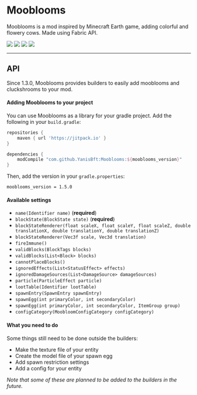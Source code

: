 # Mooblooms

Mooblooms is a mod inspired by Minecraft Earth game, adding colorful and flowery cows.
Made using Fabric API.

[![](http://cf.way2muchnoise.eu/full_mooblooms_downloads.svg)](https://www.curseforge.com/minecraft/mc-mods/mooblooms)
[![](http://cf.way2muchnoise.eu/versions/minecraft_mooblooms_all.svg)](https://www.curseforge.com/minecraft/mc-mods/mooblooms)
[![](https://img.shields.io/github/v/tag/YanisBft/Mooblooms?label=version)](https://www.curseforge.com/minecraft/mc-mods/mooblooms)
[![](https://img.shields.io/github/license/YanisBft/Mooblooms.svg)](LICENSE)

---

## API
Since 1.3.0, Mooblooms provides builders to easily add mooblooms and cluckshrooms to your mod.

#### Adding Mooblooms to your project
You can use Mooblooms as a library for your gradle project. Add the following in your ``build.gradle``:
```gradle
repositories {
    maven { url 'https://jitpack.io' }
}

dependencies {
    modCompile "com.github.YanisBft:Mooblooms:${mooblooms_version}"
}
```
Then, add the version in your ``gradle.properties``:
```properties
mooblooms_version = 1.5.0
```

#### Available settings
* ``name(Identifier name)`` (**required**)
* ``blockState(BlockState state)`` (**required**)
* ``blockStateRenderer(float scaleX, float scaleY, float scaleZ, double translationX, double translationY, double translationZ)``
* ``blockStateRenderer(Vec3f scale, Vec3d translation)``
* ``fireImmune()``
* ``validBlocks(BlockTags blocks)``
* ``validBlocks(List<Block> blocks)``
* ``cannotPlaceBlocks()``
* ``ignoredEffects(List<StatusEffect> effects)``
* ``ignoredDamageSources(List<DamageSource> damageSources)``
* ``particle(ParticleEffect particle)``
* ``lootTable(Identifier lootTable)``
* ``spawnEntry(SpawnEntry spawnEntry)``
* ``spawnEgg(int primaryColor, int secondaryColor)``
* ``spawnEgg(int primaryColor, int secondaryColor, ItemGroup group)``
* ``configCategory(MoobloomConfigCategory configCategory)``

#### What you need to do
Some things still need to be done outside the builders:
* Make the texture file of your entity
* Create the model file of your spawn egg
* Add spawn restriction settings
* Add a config for your entity

*Note that some of these are planned to be added to the builders in the future.*
